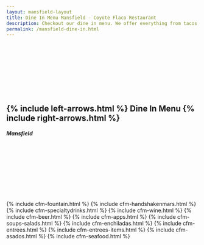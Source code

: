 ```yaml
---
layout: mansfield-layout
title: Dine In Menu Mansfield - Coyote Flaco Restaurant
description: Checkout our dine in menu. We offer everything from tacos, tamales, empanadas, tostadas, fajitas, quesadillas, enchiladas and burritos.
permalink: /mansfield-dine-in.html
---
```

<div id="tm-header-a" class="tm-block-header-a uk-block uk-block-default tm-block-fullwidth tm-grid-collapse uk-margin-large-bottom">
	<div class="uk-container uk-container-center">
		<section class="tm-header-a uk-grid" data-uk-grid-match="{target:'> div > .uk-panel'}">
			<div class="uk-width-1-1">
				<div class="uk-panel uk-text-center uk-contrast tm-overlay-secondary tm-header-height">
					<div class="tm-background-cover uk-cover-background uk-flex uk-flex-center uk-flex-middle" style="background-position: 50% 0px; background-image: url('images/wood-background.png'); background-size: auto; background-repeat: no-repeat; padding: 130px 0px;" data-uk-parallax="{bg: '-200'}">
						<div class="uk-position-relative uk-container" style="width: 100%;">
							<div data-uk-parallax="{opacity: '1,0', y: '-50'}" style="transform: translate3d(0px, 0px, 0px); opacity: 1;">
								<div class="uk-scrollspy-init-inview uk-scrollspy-inview uk-animation-slide-top">
									<h1 class="uk-margin-top uk-text-center cf-heading">
                      {% include left-arrows.html %}
                      Dine In Menu
                      {% include right-arrows.html %}</h1>
								</div>
								<div class="uk-scrollspy-init-inview uk-scrollspy-inview uk-animation-slide-top">
									<h5 class="uk-sub-title-small">Mansfield</h5>
								</div>
							</div>
						</div>
					</div>
				</div>
			</div>
		</section>
	</div>
</div>

<!-- Mansfield Dine In Menu -->
{% include cfm-fountain.html %}
{% include cfm-handshakenmars.html %}
{% include cfm-specialtydrinks.html %}
{% include cfm-wine.html %}
{% include cfm-beer.html %}
{% include cfm-apps.html %}
{% include cfm-soups-salads.html %}
{% include cfm-enchiladas.html %}
{% include cfm-entrees.html %}
{% include cfm-entrees-items.html %}
{% include cfm-asados.html %}
{% include cfm-seafood.html %}
